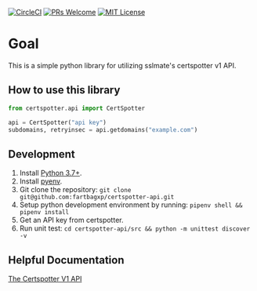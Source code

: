 [![CircleCI](https://circleci.com/gh/fartbagxp/certspotter-api.svg?style=svg)](https://circleci.com/gh/fartbagxp/certspotter-api)
[![PRs Welcome](https://img.shields.io/badge/PRs-welcome-brightgreen.svg)](http://makeapullrequest.com)
[![MIT License](https://img.shields.io/github/license/dawnlabs/carbon.svg)](https://github.com/dawnlabs/carbon/blob/master/LICENSE)

# Goal

This is a simple python library for utilizing sslmate's certspotter v1 API.

## How to use this library

```python
from certspotter.api import CertSpotter

api = CertSpotter("api key")
subdomains, retryinsec = api.getdomains("example.com")
```

## Development

1. Install [Python 3.7+](https://www.python.org/downloads/).
1. Install [pyenv](https://github.com/pyenv/pyenv).
1. Git clone the repository: `git clone git@github.com:fartbagxp/certspotter-api.git`
1. Setup python development environment by running: `pipenv shell && pipenv install`
1. Get an API key from certspotter.
1. Run unit test: `cd certspotter-api/src && python -m unittest discover -v`

## Helpful Documentation

[The Certspotter V1 API](https://sslmate.com/certspotter/api/docs-v1)
